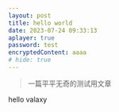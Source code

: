 ```yaml
---
layout: post
title: hello world
date: 2023-07-24 09:33:13
aplayer: true
password: test
encryptedContent: aaaa
# hide: true 
---
```


>一篇平平无奇的测试用文章

<!-- more -->

hello valaxy
<!-- 
- 测试密码：test

{{ frontmatter }} -->